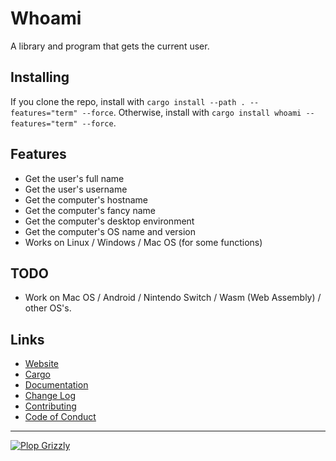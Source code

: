 # Whoami
A library and program that gets the current user.

## Installing
If you clone the repo, install with `cargo install --path . --features="term" --force`.
Otherwise, install with `cargo install whoami --features="term" --force`.

## Features
* Get the user's full name
* Get the user's username
* Get the computer's hostname
* Get the computer's fancy name
* Get the computer's desktop environment
* Get the computer's OS name and version
* Works on Linux / Windows / Mac OS (for some functions)

## TODO
* Work on Mac OS / Android / Nintendo Switch / Wasm (Web Assembly) / other OS's.

## Links
* [Website](https://free.plopgrizzly.com/whoami)
* [Cargo](https://crates.io/crates/whoami)
* [Documentation](https://docs.rs/whoami)
* [Change Log](https://free.plopgrizzly.com/whoami/changelog)
* [Contributing](https://plopgrizzly.com/contributing)
* [Code of Conduct](https://free.plopgrizzly.com/whoami/code_of_conduct)

---

[![Plop Grizzly](https://plopgrizzly.com/images/logo-bar.png)](https://plopgrizzly.com)
